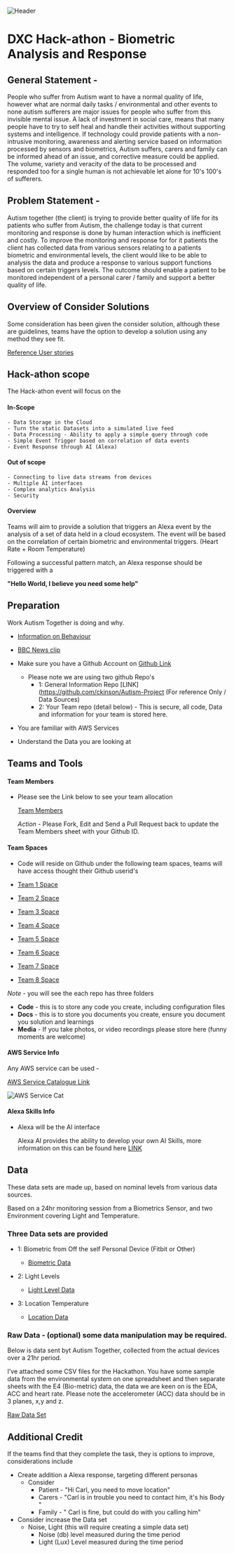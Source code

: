 ![Header](./images/header.png)

# DXC Hack-athon - Biometric Analysis and Response

## General Statement -

People who suffer from Autism want to have a normal quality of life, however what are normal daily tasks / environmental and other events to none autism sufferers are major issues for people who suffer from this invisible mental issue. A lack of investment in social care, means that many people have to try to self heal and handle their activities without supporting systems and intelligence. If technology could provide patients with a non-intrusive monitoring, awareness and alerting service based on information processed by sensors and biometrics, Autism suffers, carers and family can be informed ahead of an issue, and corrective measure could be applied. The volume, variety and veracity of the data to be processed and responded too for a single human is not achievable let alone for 10's 100's of sufferers.

## Problem Statement -

Autism together (the client) is trying to provide better quality of life for its patients who suffer from Autism, the challenge today is that current monitoring and response is done by human interaction which is inefficient and costly. To improve the monitoring and response for for it patients the client has collected data from various sensors relating to a patients biometric and environmental levels, the client would like to be able to analysis the data and produce a response to various support functions based on certain triggers levels. The outcome should enable a patient to be monitored independent of a personal carer / family and support a better quality of life.

## Overview of Consider Solutions

Some consideration has been given the consider solution, although these are guidelines, teams have the option to develop a solution using any method they see fit.

[Reference User stories](./Data%20Story%20-%20Improve%20Care.md)

## Hack-athon scope

The Hack-athon event will focus on the

#### In-Scope
    - Data Storage in the Cloud
    - Turn the static Datasets into a simulated live feed
    - Data Processing - Ability to apply a simple query through code
    - Simple Event Trigger based on correlation of data events
    - Event Response through AI (Alexa)

#### Out of scope
    - Connecting to live data streams from devices
    - Multiple AI interfaces
    - Complex analytics Analysis
    - Security

#### Overview

Teams will aim to provide a solution that triggers an Alexa event by the analysis of a set of data held in a cloud ecosystem. The event will be based on the correlation of certain biometric and environmental triggers. (Heart Rate + Room Temperature)

Following a successful pattern match, an Alexa response should be triggered with a

  <b>"Hello World, I believe you need some help"</b>

## Preparation

Work Autism Together is doing and why.

- [Information on Behaviour](https://www.autism.org.uk/about/behaviour/meltdowns.aspx)
- [BBC News clip](https://www.bbc.co.uk/news/av/health-44680214/the-watch-that-could-help-manage-severe-autism?SThisFB=)

- Make sure you have a Github Account on [Github Link](https://github.com)  
  - Please note we are using two github Repo's
    - 1: General Information Repo [LINK](https://github.com/ckinson/Autism-Project (For reference Only / Data Sources)
    - 2: Your Team repo (detail below) - This is secure, all code, Data and information for your team is stored here.
- You are familiar with AWS Services
- Understand the Data you are looking at


## Teams and Tools

#### Team Members

- Please see the Link below to see your team allocation

  [Team Members](https://github.com/ckinson/Autism-Project/blob/master/docs/teamstructure.md)

  *Action* - Please Fork, Edit and Send a Pull Request back to update the Team Members sheet with your Github ID.

#### Team Spaces
  - Code will reside on  Github under the following team spaces, teams will have access thought their Github userid's

- [Team 1 Space](https://github.com/ckinson/DTC-Hackathon-Team1)
- [Team 2 Space](https://github.com/ckinson/DTC-Hackathon-Team2)
- [Team 3 Space](https://github.com/ckinson/DTC-Hackathon-Team3)
- [Team 4 Space](https://github.com/ckinson/DTC-Hackathon-Team4)
- [Team 5 Space](https://github.com/ckinson/DTC-Hackathon-Team5)
- [Team 6 Space](https://github.com/ckinson/DTC-Hackathon-Team6)
- [Team 7 Space](https://github.com/ckinson/DTC-Hackathon-Team7)
- [Team 8 Space](https://github.com/ckinson/DTC-Hackathon-Team8)

*Note*  - you will see the each repo has three folders

- <b>Code</b> - this is to store any code you create, including configuration files
- <b>Docs</b> - this is to store you documents you create, ensure you document you solution and learnings
- <b>Media</b> - If you take photos, or video recordings please store here (funny moments are welcome)


#### AWS Service Info

Any AWS service can be used -

  [AWS Service Catalogue Link](https://console.aws.amazon.com/console/home?region=us-east-1)

  ![AWS Service Cat](./images/awscat.png)

#### Alexa Skills Info

- Alexa will be the AI interface

    Alexa AI provides the ability to develop your own AI Skills, more information on this can be found here [LINK](https://developer.amazon.com/alexa-skills-kit)

## Data

These data sets are made up, based on nominal levels from various data sources.

Based on a 24hr monitoring session from a Biometrics Sensor, and two Environment covering Light and Temperature.

### Three Data sets are provided

- 1: Biometric from Off the self Personal Device (Fitbit or Other)
    - [Biometric Data](https://github.com/ckinson/Autism-Project/blob/master/Data/Biometrics-Data_Set-24Hrs.csv)

- 2: Light Levels
    - [Light Level Data](https://github.com/ckinson/Autism-Project/blob/master/Data/LightLUX-Data_Set-24Hrs.csv)

- 3: Location Temperature
    - [Location Data](https://github.com/ckinson/Autism-Project/blob/master/Data/RoomTemp-Data_Set-24Hrs.csv)

### Raw Data - (optional) some data manipulation may be required.

 Below is data sent byt Autism Together, collected from the actual devices over a 21hr period.

 I’ve attached some CSV files for the Hackathon. You have some sample data from the environmental system on one spreadsheet and then separate sheets with the E4 (Bio-metric) data, the data we are keen on is the EDA, ACC and heart rate. Please note the accelerometer (ACC) data should be in 3 planes, x,y and z.

 [Raw Data Set](https://github.com/ckinson/Autism-Project/tree/master/Data/Real_Data)


## Additional Credit

If the teams find that they complete the task, they is options to improve, considerations include

- Create addition a Alexa response, targeting different personas
    - Consider
        - Patient - "Hi Carl, you need to move location"
        - Carers - "Carl is in trouble you need to contact him, it's his Body "
        - Family - " Carl is fine, but could do with you calling him"
- Consider increase the Data set
    - Noise, Light (this will require creating a simple data set)
      - Noise (db) level measured during the time period
      - Light (Lux) Level measured during the time period
